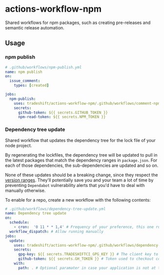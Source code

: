 # actions-workflow-npm

Shared workflows for npm packages, such as creating pre-releases and semantic
release automation.

## Usage

### npm publish

```yaml
# .github/workflows/npm-publish.yml
name: npm publish
on:
  issue_comment:
    types: [created]

jobs:
  npm-publish:
    uses: tradeshift/actions-workflow-npm/.github/workflows/comment-npm-publish.yml@v1
    secrets:
      github-token: ${{ secrets.GITHUB_TOKEN }}
      npm-read-token: ${{ secrets.NPM_TOKEN }}
```

### Dependency tree update
Shared workflow that updates the dependency tree for the lock file of your node project. 

By regenerating the lockfiles, the dependency tree will be updated to pull in the latest packages that match the dependency ranges in `package.json`. For each of those dependencies, the sub-dependencies are updated and so on. 

None of these updates should be a breaking change, since they respect the [version ranges](https://semver.npmjs.com/). They'll potentially save you and your team a lot of time by preventing `Dependabot` vulnerability alerts that you'd have to deal with manually otherwise. 

To enable for a repo, create a new workflow with the following contents:
```yaml
# .github/workflows/dependency-tree-update.yml
name: Dependency tree update
on:
  schedule:
    - cron:  '0 11 * * 1,4' # Frequency of your preference, this one runs Mondays and Thursdays at 11am
  workflow_dispatch: # Allow running manually
jobs:
  update:
    uses: tradeshift/actions-workflow-npm/.github/workflows/dependency-tree-update.yml@v1 # Reference to the shared workflow
    secrets:
      gpg-key: ${{ secrets.TRADESHIFTCI_GPG_KEY }} # The client key to use for commit author and signing
      github-token: ${{ secrets.GH_TOKEN }} # Token used to checkout code and create PR. Using a personal access token to have workflows run on the created PR.
    with:
      path: . # Optional paramater in case your application is not at the root of your, otherwise it defaults to "."
```